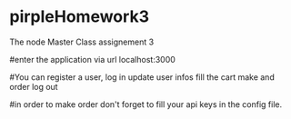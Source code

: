 # pirpleHomework3
The node Master Class assignement 3

#enter the application via url localhost:3000

#You can 
    register a user,
    log in
    update user infos
    fill the cart
    make and order
    log out

#in order to make order don't forget to fill your api keys in the config file.